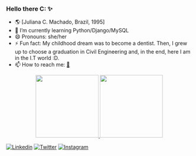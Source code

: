 ### Hello there C: ✨

- 🌎 [Juliana C. Machado, Brazil, 1995]
- 🌱 I’m currently learning Python/Django/MySQL
- 😄 Pronouns: she/her
- ⚡ Fun fact: My childhood dream was to become a dentist. Then, I grew up to choose a graduation in Civil Engineering and, in the end, here I am in the I.T world :D.
- 📫 How to reach me: <a href="mailto:jfcaiado@hotmail.com">📨</a>

<div align="center">
  <a href="https://github.com/juliax5">
  <img height="170em" src="https://github-readme-stats.vercel.app/api?username=juliax5&show_icons=true&theme=nord"/>
  <img height="170em" src="https://github-readme-stats.vercel.app/api/top-langs/?username=juliax5&layout=compact&theme=nord"/></a>
</div>

[![Linkedin](https://img.shields.io/badge/LinkedIn-0077B5?style=for-the-badge&logo=linkedin&logoColor=white)](https://www.linkedin.com/in/jfcm/)
[![Twitter](https://img.shields.io/badge/Twitter-1DA1F2?style=for-the-badge&logo=twitter&logoColor=white)](https://twitter.com/juli4x_py)
[![Instagram](https://img.shields.io/badge/Instagram-E4405F?style=for-the-badge&logo=instagram&logoColor=white)](https://www.instagram.com/julianacaiado/)
